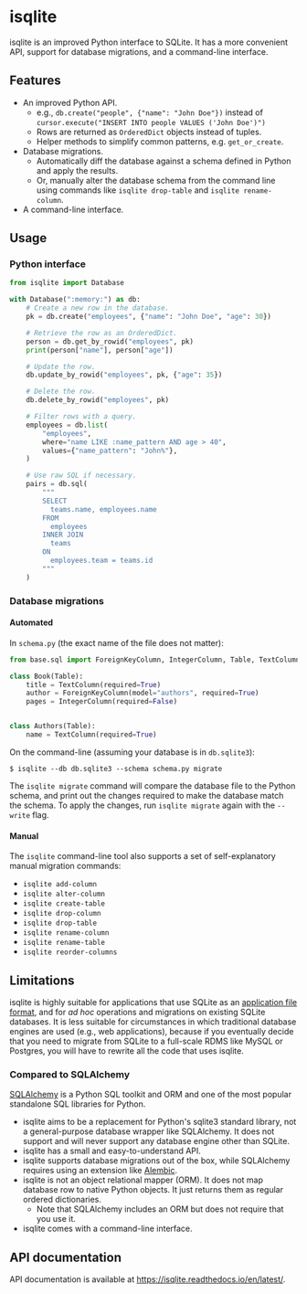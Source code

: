 # isqlite
isqlite is an improved Python interface to SQLite. It has a more convenient API, support for database migrations, and a command-line interface.


## Features
- An improved Python API.
    - e.g., `db.create("people", {"name": "John Doe"})` instead of `cursor.execute("INSERT INTO people VALUES ('John Doe')")`
    - Rows are returned as `OrderedDict` objects instead of tuples.
    - Helper methods to simplify common patterns, e.g. `get_or_create`.
- Database migrations.
    - Automatically diff the database against a schema defined in Python and apply the results.
    - Or, manually alter the database schema from the command line using commands like `isqlite drop-table` and `isqlite rename-column`.
- A command-line interface.


## Usage
### Python interface
```python
from isqlite import Database

with Database(":memory:") as db:
    # Create a new row in the database.
    pk = db.create("employees", {"name": "John Doe", "age": 30})

    # Retrieve the row as an OrderedDict.
    person = db.get_by_rowid("employees", pk)
    print(person["name"], person["age"])

    # Update the row.
    db.update_by_rowid("employees", pk, {"age": 35})

    # Delete the row.
    db.delete_by_rowid("employees", pk)

    # Filter rows with a query.
    employees = db.list(
        "employees",
        where="name LIKE :name_pattern AND age > 40",
        values={"name_pattern": "John%"},
    )

    # Use raw SQL if necessary.
    pairs = db.sql(
        """
        SELECT
          teams.name, employees.name
        FROM
          employees
        INNER JOIN
          teams
        ON
          employees.team = teams.id
        """
    )
```


### Database migrations
#### Automated
In `schema.py` (the exact name of the file does not matter):

```python
from base.sql import ForeignKeyColumn, IntegerColumn, Table, TextColumn

class Book(Table):
    title = TextColumn(required=True)
    author = ForeignKeyColumn(model="authors", required=True)
    pages = IntegerColumn(required=False)


class Authors(Table):
    name = TextColumn(required=True)
```

On the command-line (assuming your database is in `db.sqlite3`):

```shell
$ isqlite --db db.sqlite3 --schema schema.py migrate
```

The `isqlite migrate` command will compare the database file to the Python schema, and print out the changes required to make the database match the schema. To apply the changes, run `isqlite migrate` again with the `--write` flag.

#### Manual
The `isqlite` command-line tool also supports a set of self-explanatory manual migration commands:

- `isqlite add-column`
- `isqlite alter-column`
- `isqlite create-table`
- `isqlite drop-column`
- `isqlite drop-table`
- `isqlite rename-column`
- `isqlite rename-table`
- `isqlite reorder-columns`


## Limitations
isqlite is highly suitable for applications that use SQLite as an [application file format](https://sqlite.org/appfileformat.html), and for *ad hoc* operations and migrations on existing SQLite databases. It is less suitable for circumstances in which traditional database engines are used (e.g., web applications), because if you eventually decide that you need to migrate from SQLite to a full-scale RDMS like MySQL or Postgres, you will have to rewrite all the code that uses isqlite.

### Compared to SQLAlchemy
[SQLAlchemy](https://www.sqlalchemy.org/) is a Python SQL toolkit and ORM and one of the most popular standalone SQL libraries for Python.

- isqlite aims to be a replacement for Python's sqlite3 standard library, not a general-purpose database wrapper like SQLAlchemy. It does not support and will never support any database engine other than SQLite.
- isqlite has a small and easy-to-understand API.
- isqlite supports database migrations out of the box, while SQLAlchemy requires using an extension like [Alembic](https://alembic.sqlalchemy.org/en/latest/).
- isqlite is not an object relational mapper (ORM). It does not map database row to native Python objects. It just returns them as regular ordered dictionaries.
    - Note that SQLAlchemy includes an ORM but does not require that you use it.
- isqlite comes with a command-line interface.


## API documentation
API documentation is available at <https://isqlite.readthedocs.io/en/latest/>.
